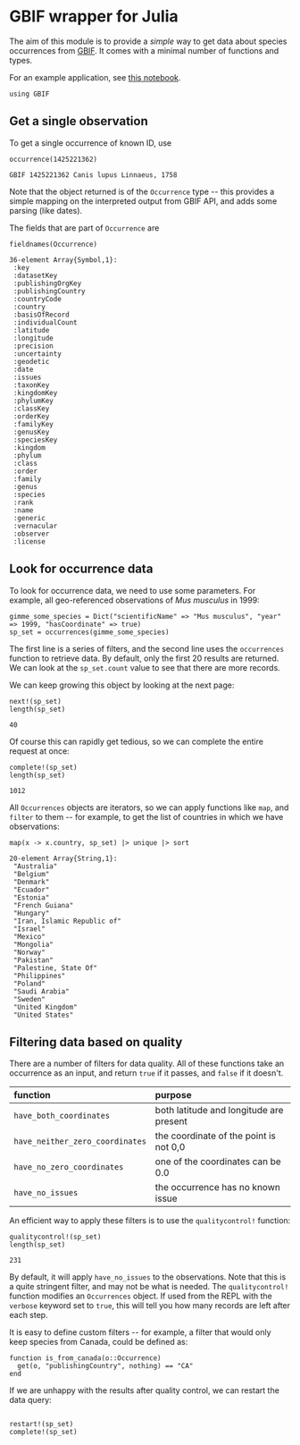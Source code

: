 # GBIF wrapper for Julia

The aim of this module is to provide a *simple* way to get data about species
occurrences from [GBIF]. It comes with a minimal number of functions and types.

[GBIF]: http://gbif.org/

For an example application, see [this notebook][birds].

[birds]: https://nbviewer.jupyter.org/github/EcoJulia/GBIF.jl/blob/master/docs/ukbirds.nbconvert.ipynb

~~~~{.julia}
using GBIF
~~~~~~~~~~~~~





## Get a single observation

To get a single occurrence of known ID, use

~~~~{.julia}
occurrence(1425221362)
~~~~~~~~~~~~~


~~~~
GBIF 1425221362	Canis lupus Linnaeus, 1758
~~~~





Note that the object returned is of the `Occurrence` type -- this provides a
simple mapping on the interpreted output from GBIF API, and adds some parsing
(like dates).

The fields that are part of `Occurrence` are

~~~~{.julia}
fieldnames(Occurrence)
~~~~~~~~~~~~~


~~~~
36-element Array{Symbol,1}:
 :key              
 :datasetKey       
 :publishingOrgKey 
 :publishingCountry
 :countryCode      
 :country          
 :basisOfRecord    
 :individualCount  
 :latitude         
 :longitude        
 :precision        
 :uncertainty      
 :geodetic         
 :date             
 :issues           
 :taxonKey         
 :kingdomKey       
 :phylumKey        
 :classKey         
 :orderKey         
 :familyKey        
 :genusKey         
 :speciesKey       
 :kingdom          
 :phylum           
 :class            
 :order            
 :family           
 :genus            
 :species          
 :rank             
 :name             
 :generic          
 :vernacular       
 :observer         
 :license
~~~~





## Look for occurrence data

To look for occurrence data, we need to use some parameters. For example, all
geo-referenced observations of *Mus musculus* in 1999:

~~~~{.julia}
gimme_some_species = Dict("scientificName" => "Mus musculus", "year" => 1999, "hasCoordinate" => true)
sp_set = occurrences(gimme_some_species)
~~~~~~~~~~~~~





The first line is a series of filters, and the second line uses the
`occurrences` function to retrieve data. By default, only the first 20 results
are returned. We can look at the `sp_set.count` value to see that there are more
records.

We can keep growing this object by looking at the next page:

~~~~{.julia}
next!(sp_set)
length(sp_set)
~~~~~~~~~~~~~


~~~~
40
~~~~





Of course this can rapidly get tedious, so we can complete the entire request at
once:

~~~~{.julia}
complete!(sp_set)
length(sp_set)
~~~~~~~~~~~~~


~~~~
1012
~~~~





All `Occurrences` objects are iterators, so we can apply functions like `map`,
and `filter` to them -- for example, to get the list of countries in which we
have observations:

~~~~{.julia}
map(x -> x.country, sp_set) |> unique |> sort
~~~~~~~~~~~~~


~~~~
20-element Array{String,1}:
 "Australia"                
 "Belgium"                  
 "Denmark"                  
 "Ecuador"                  
 "Estonia"                  
 "French Guiana"            
 "Hungary"                  
 "Iran, Islamic Republic of"
 "Israel"                   
 "Mexico"                   
 "Mongolia"                 
 "Norway"                   
 "Pakistan"                 
 "Palestine, State Of"      
 "Philippines"              
 "Poland"                   
 "Saudi Arabia"             
 "Sweden"                   
 "United Kingdom"           
 "United States"
~~~~





## Filtering data based on quality

There are a number of filters for data quality. All of these functions take an
occurrence as an input, and return `true` if it passes, and `false` if it
doesn't.

| function                        | purpose                                 |
|:--------------------------------|:----------------------------------------|
| `have_both_coordinates`         | both latitude and longitude are present |
| `have_neither_zero_coordinates` | the coordinate of the point is not 0,0  |
| `have_no_zero_coordinates`      | one of the coordinates can be 0.0       |
| `have_no_issues`                | the occurrence has no known issue       |

An efficient way to apply these filters is to use the `qualitycontrol!`
function:

~~~~{.julia}
qualitycontrol!(sp_set)
length(sp_set)
~~~~~~~~~~~~~


~~~~
231
~~~~





By default, it will apply `have_no_issues` to the observations. Note that this
is a quite stringent filter, and may not be what is needed. The
`qualitycontrol!` function modifies an `Occurrences` object. If used from the
REPL with the `verbose` keyword set to `true`, this will tell you how many
records are left after each step.

It is easy to define custom filters -- for example, a filter that would only
keep species from Canada, could be defined as:

~~~~{.julia}
function is_from_canada(o::Occurrence)
  get(o, "publishingCountry", nothing) == "CA"
end
~~~~~~~~~~~~~





If we are unhappy with the results after quality control, we can restart the
data query:

~~~~{.julia}

restart!(sp_set)
complete!(sp_set)
~~~~~~~~~~~~~

